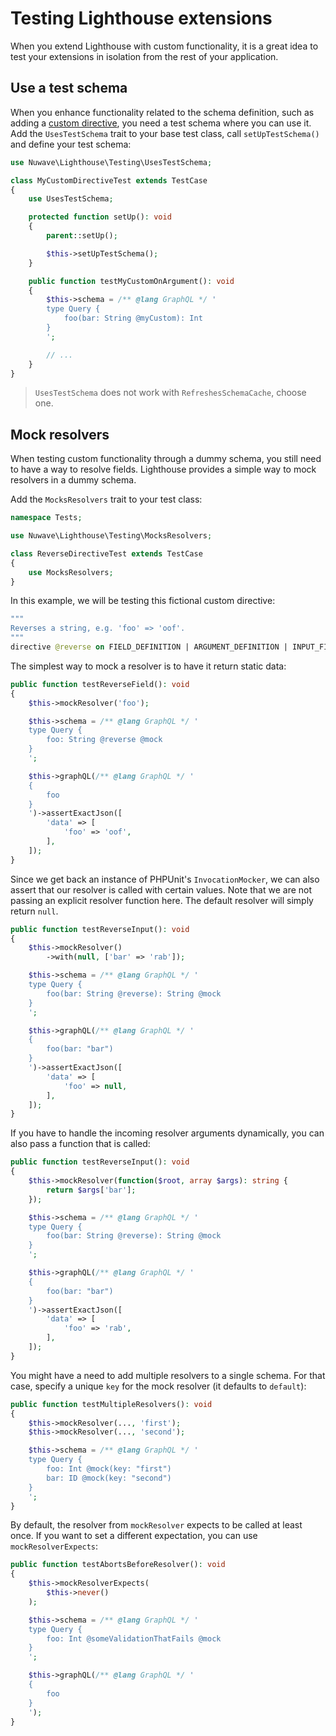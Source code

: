 # Testing Lighthouse extensions

When you extend Lighthouse with custom functionality, it is a great idea to test
your extensions in isolation from the rest of your application.

## Use a test schema

When you enhance functionality related to the schema definition, such as adding
a [custom directive](../custom-directives/getting-started.md), you need a test schema where you can use it.
Add the `UsesTestSchema` trait to your base test class, call `setUpTestSchema()` and define your test schema:

```php
use Nuwave\Lighthouse\Testing\UsesTestSchema;

class MyCustomDirectiveTest extends TestCase
{
    use UsesTestSchema;

    protected function setUp(): void
    {
        parent::setUp();

        $this->setUpTestSchema();
    }

    public function testMyCustomOnArgument(): void
    {
        $this->schema = /** @lang GraphQL */ '
        type Query {
            foo(bar: String @myCustom): Int
        }
        ';

        // ...
    }
}
```

> `UsesTestSchema` does not work with `RefreshesSchemaCache`, choose one.

## Mock resolvers

When testing custom functionality through a dummy schema, you still need to have
a way to resolve fields. Lighthouse provides a simple way to mock resolvers in a dummy schema.

Add the `MocksResolvers` trait to your test class:

```php
namespace Tests;

use Nuwave\Lighthouse\Testing\MocksResolvers;

class ReverseDirectiveTest extends TestCase
{
    use MocksResolvers;
}
```

In this example, we will be testing this fictional custom directive:

```graphql
"""
Reverses a string, e.g. 'foo' => 'oof'.
"""
directive @reverse on FIELD_DEFINITION | ARGUMENT_DEFINITION | INPUT_FIELD_DEFINITION
```

The simplest way to mock a resolver is to have it return static data:

```php
public function testReverseField(): void
{
    $this->mockResolver('foo');

    $this->schema = /** @lang GraphQL */ '
    type Query {
        foo: String @reverse @mock
    }
    ';

    $this->graphQL(/** @lang GraphQL */ '
    {
        foo
    }
    ')->assertExactJson([
        'data' => [
            'foo' => 'oof',
        ],
    ]);
}
```

Since we get back an instance of PHPUnit's `InvocationMocker`, we can also assert
that our resolver is called with certain values. Note that we are not passing an
explicit resolver function here. The default resolver will simply return `null`.

```php
public function testReverseInput(): void
{
    $this->mockResolver()
        ->with(null, ['bar' => 'rab']);

    $this->schema = /** @lang GraphQL */ '
    type Query {
        foo(bar: String @reverse): String @mock
    }
    ';

    $this->graphQL(/** @lang GraphQL */ '
    {
        foo(bar: "bar")
    }
    ')->assertExactJson([
        'data' => [
            'foo' => null,
        ],
    ]);
}
```

If you have to handle the incoming resolver arguments dynamically, you can also
pass a function that is called:

```php
public function testReverseInput(): void
{
    $this->mockResolver(function($root, array $args): string {
        return $args['bar'];
    });

    $this->schema = /** @lang GraphQL */ '
    type Query {
        foo(bar: String @reverse): String @mock
    }
    ';

    $this->graphQL(/** @lang GraphQL */ '
    {
        foo(bar: "bar")
    }
    ')->assertExactJson([
        'data' => [
            'foo' => 'rab',
        ],
    ]);
}
```

You might have a need to add multiple resolvers to a single schema. For that case,
specify a unique `key` for the mock resolver (it defaults to `default`):

```php
public function testMultipleResolvers(): void
{
    $this->mockResolver(..., 'first');
    $this->mockResolver(..., 'second');

    $this->schema = /** @lang GraphQL */ '
    type Query {
        foo: Int @mock(key: "first")
        bar: ID @mock(key: "second")
    }
    ';
}
```

By default, the resolver from `mockResolver` expects to be called at least once.
If you want to set a different expectation, you can use `mockResolverExpects`:

```php
public function testAbortsBeforeResolver(): void
{
    $this->mockResolverExpects(
        $this->never()
    );

    $this->schema = /** @lang GraphQL */ '
    type Query {
        foo: Int @someValidationThatFails @mock
    }
    ';

    $this->graphQL(/** @lang GraphQL */ '
    {
        foo
    }
    ');
}
```

